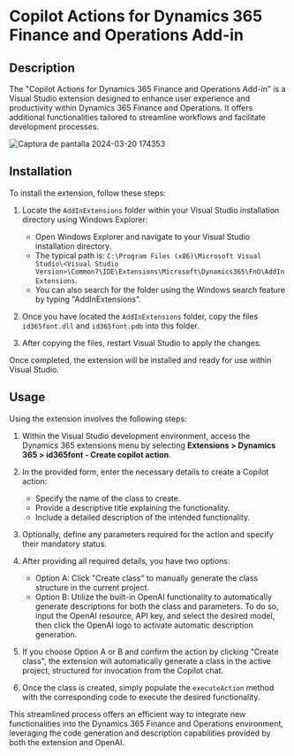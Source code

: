 # Copilot Actions for Dynamics 365 Finance and Operations Add-in

## Description

The "Copilot Actions for Dynamics 365 Finance and Operations Add-in" is a Visual Studio extension designed to enhance user experience and productivity within Dynamics 365 Finance and Operations. It offers additional functionalities tailored to streamline workflows and facilitate development processes.

![Captura de pantalla 2024-03-20 174353](https://github.com/iD365FOnt/d365fo_copilot/assets/103633861/71a12b37-153d-4cc3-b5d2-ff463646d911)

## Installation

To install the extension, follow these steps:

1. Locate the `AddInExtensions` folder within your Visual Studio installation directory using Windows Explorer:
   - Open Windows Explorer and navigate to your Visual Studio installation directory.
   - The typical path is: `C:\Program Files (x86)\Microsoft Visual Studio\<Visual Studio Version>\Common7\IDE\Extensions\Microsoft\Dynamics365\FnO\AddInExtensions`.
   - You can also search for the folder using the Windows search feature by typing "AddInExtensions".

2. Once you have located the `AddInExtensions` folder, copy the files `id365font.dll` and `id365font.pdb` into this folder.

3. After copying the files, restart Visual Studio to apply the changes.

Once completed, the extension will be installed and ready for use within Visual Studio.



## Usage

Using the extension involves the following steps:

1. Within the Visual Studio development environment, access the Dynamics 365 extensions menu by selecting **Extensions > Dynamics 365 > id365font - Create copilot action**.

2. In the provided form, enter the necessary details to create a Copilot action:
    - Specify the name of the class to create.
    - Provide a descriptive title explaining the functionality.
    - Include a detailed description of the intended functionality.

3. Optionally, define any parameters required for the action and specify their mandatory status.

4. After providing all required details, you have two options:
    - Option A: Click "Create class" to manually generate the class structure in the current project.
    - Option B: Utilize the built-in OpenAI functionality to automatically generate descriptions for both the class and parameters. To do so, input the OpenAI resource, API key, and select the desired model, then click the OpenAI logo to activate automatic description generation.

5. If you choose Option A or B and confirm the action by clicking "Create class", the extension will automatically generate a class in the active project, structured for invocation from the Copilot chat.

6. Once the class is created, simply populate the `executeAction` method with the corresponding code to execute the desired functionality.

This streamlined process offers an efficient way to integrate new functionalities into the Dynamics 365 Finance and Operations environment, leveraging the code generation and description capabilities provided by both the extension and OpenAI.

